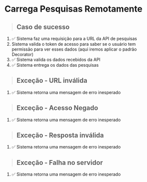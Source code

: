 # Carrega Pesquisas Remotamente

> ## Caso de sucesso

1. ✅ Sistema faz uma requisição para a URL da API de pesquisas
2. Sistema valida o token de acesso para saber se o usuário tem permissão para ver esses dados (aqui iremos aplicar o
   padrão Decorator)
3. ✅ Sistema valida os dados recebidos da API
4. ✅ Sistema entrega os dados das pesquisas

> ## Exceção - URL inválida

1. ✅ Sistema retorna uma mensagem de erro inesperado

> ## Exceção - Acesso Negado

1. ✅ Sistema retorna uma mensagem de erro inesperado

> ## Exceção - Resposta inválida

1. ✅ Sistema retorna uma mensagem de erro inesperado

> ## Exceção - Falha no servidor

1. ✅ Sistema retorna uma mensagem de erro inesperado
